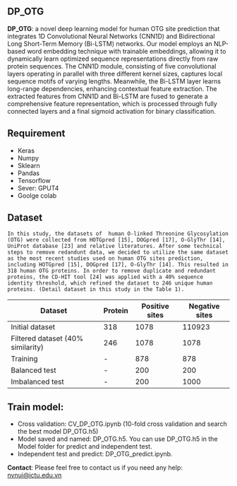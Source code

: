 ## **DP_OTG**
**DP_OTG**: a novel deep learning model for human OTG site prediction that integrates 1D Convolutional Neural Networks (CNN1D) and Bidirectional Long Short-Term Memory (Bi-LSTM) networks. Our model employs an NLP-based word embedding technique with trainable embeddings, allowing it to dynamically learn optimized sequence representations directly from raw protein sequences. The CNN1D module, consisting of five convolutional layers operating in parallel with three different kernel sizes, captures local sequence motifs of varying lengths. Meanwhile, the Bi-LSTM layer learns long-range dependencies, enhancing contextual feature extraction. The extracted features from CNN1D and Bi-LSTM are fused to generate a comprehensive feature representation, which is processed through fully connected layers and a final sigmoid activation for binary classification.

## Requirement
   - Keras
   - Numpy
   - Sklearn
   - Pandas
   - Tensorflow
   - Sever: GPUT4
   - Goolge colab

## Dataset
    In this study, the datasets of  human O-linked Threonine Glycosylation (OTG) were collected from HOTGpred [15], DOGpred [17], O-GlyThr [14], UniProt database [23] and relative literatures. After some technical steps to remove redandunt data, we decided to utilize the same dataset as the most recent studies used on human OTG sites prediction, including HOTGpred [15], DOGpred [17], O-GlyThr [14]. This resulted in 318 human OTG proteins. In order to remove duplicate and redundant proteins, the CD-HIT tool [24] was applied with a 40% sequence identity threshold, which refined the dataset to 246 unique human proteins. (Detail dataset in this study in the Table 1).
     
| Dataset | Protein | Positive sites | Negative sites |
|----------|----------|----------|----------|
| Initial dataset   | 318   | 1078   | 110923   |
| Filtered dataset (40% similarity)   | 246   | 1078   | 1078   |
| Training   | -  | 878  | 878  |
| Balanced test  | -  | 200  | 200  |
| Imbalanced test  | -  | 200  | 1000  |


## Train model:
  - Cross validation: CV_DP_OTG.ipynb (10-fold cross validation and search the best model DP_OTG.h5)
  - Model saved and named: DP_OTG.h5. You can use DP_OTG.h5 in the Model folder for predict and independent test.
  - Independent test and predict: DP_OTG_predict.ipynb.

**Contact**: Please feel free to contact us if you need any help: nvnui@ictu.edu.vn

